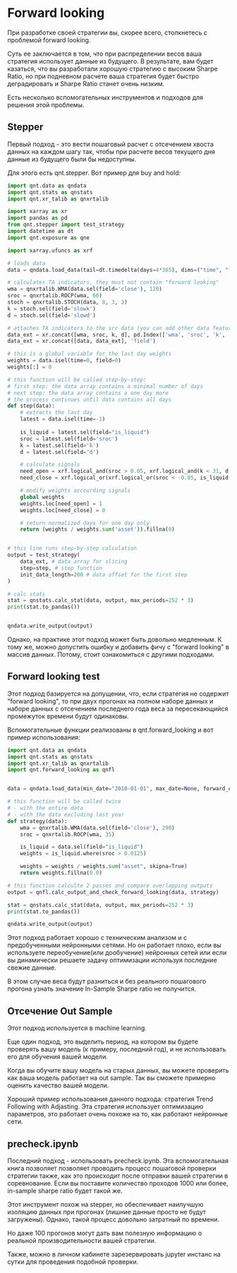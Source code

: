 # Forward looking 

При разработке своей стратегии вы, скорее всего, столкнетесь с проблемой forward looking.

Суть ее заключается в том, что при распределении весов ваша стратегия использует данные 
из будущего. В результате, вам будет казаться, что вы разработали хорошую стратегию с 
высоким Sharpe Ratio, но при подневном расчете ваша стратегия будет быстро деградировать
и Sharpe Ratio станет очень низким.

Есть несколько вспомогательных инструментов и подходов для решения этой проблемы.

## Stepper

Первый подход - это вести пошаговый расчет с отсечением хвоста данных на каждом шагу так, 
чтобы при расчете весов текущего дня данные из будущего были бы недоступны.

Для этого есть qnt.stepper. Вот пример для buy and hold:

```python
import qnt.data as qndata
import qnt.stats as qnstats
import qnt.xr_talib as qnxrtalib

import xarray as xr
import pandas as pd
from qnt.stepper import test_strategy
import datetime as dt
import qnt.exposure as qne

import xarray.ufuncs as xrf

# loads data
data = qndata.load_data(tail=dt.timedelta(days=4*365), dims=("time", "field", "asset"), forward_order=True)

# calculates TA indicators, they must not contain "forward looking"
wma = qnxrtalib.WMA(data.sel(field='close'), 120)
sroc = qnxrtalib.ROCP(wma, 60)
stoch = qnxrtalib.STOCH(data, 8, 3, 3)
k = stoch.sel(field='slowk')
d = stoch.sel(field='slowd')

# attaches TA indicators to the src data (you can add other data features)
data_ext = xr.concat([wma, sroc, k, d], pd.Index(['wma', 'sroc', 'k', 'd'], name='field'))
data_ext = xr.concat([data, data_ext], 'field')

# this is a global variable for the last day weights
weights = data.isel(time=0, field=0)
weights[:] = 0

# this function will be called step-by-step:
# first step: the data array contains a minimal number of days
# next step: the data array contains a one day more
# the process continues until data contains all days
def step(data):
    # extracts the last day
    latest = data.isel(time=-1)
    
    is_liquid = latest.sel(field="is_liquid")
    sroc = latest.sel(field='sroc')
    k = latest.sel(field='k')
    d = latest.sel(field='d')

    # calculate signals
    need_open = xrf.logical_and(sroc > 0.05, xrf.logical_and(k < 31, d < 31))
    need_close = xrf.logical_or(xrf.logical_or(sroc < -0.05, is_liquid == 0), xrf.logical_and(k > 92, d > 92))

    # modify weights accourding signals
    global weights
    weights.loc[need_open] = 1
    weights.loc[need_close] = 0

    # return normalized days for one day only
    return (weights / weights.sum('asset')).fillna(0)


# this line runs step-by-step calculation
output = test_strategy(
    data_ext, # data array for slicing
    step=step, # step function
    init_data_length=200 # data offset for the first step
)

# calc stats
stat = qnstats.calc_stat(data, output, max_periods=252 * 3)
print(stat.to_pandas())


qndata.write_output(output)
```

Однако, на практике этот подход может быть довольно медленным. 
К тому же, можно допустить ошибку и добавить фичу с "forward looking" в массив данных.
Потому, стоит ознакомиться с другими подходами.

## Forward looking test

Этот подход базируется на допущении, что, если стратегия не содержит "forward looking",
то при двух прогонах на полном наборе данных и наборе данных с отсечением последнего года
веса за пересекающийся промежуток времени будут одинаковы.

Вспомогательные функции реализованы в qnt.forward_looking и вот пример использования:

```python
import qnt.data as qndata
import qnt.stats as qnstats
import qnt.xr_talib as qnxrtalib
import qnt.forward_looking as qnfl


data = qndata.load_data(min_date="2010-01-01", max_date=None, forward_order=True, dims=("time", "field", "asset"))

# this function will be called twice
# - with the entire data
# - with the data excluding last year
def strategy(data):
    wma = qnxrtalib.WMA(data.sel(field='close'), 290)
    sroc = qnxrtalib.ROCP(wma, 35)

    is_liquid = data.sel(field="is_liquid")
    weights = is_liquid.where(sroc > 0.0125)

    weights = weights / weights.sum("asset", skipna=True)
    return weights.fillna(0.0)

# this function calculte 2 passes and compare overlapping outputs
output = qnfl.calc_output_and_check_forward_looking(data, strategy)

stat = qnstats.calc_stat(data, output, max_periods=252 * 3)
print(stat.to_pandas())

qndata.write_output(output)
```

Этот подход работает хорошо с техническим анализом и с предобученными нейронными сетями.
Но он работает плохо, если вы используете переобучение(или дообучение) нейронных сетей 
или если вы динамически решаете задачу оптимизации используя последние свежие данные.

В этом случае веса будут разниться и без реального пошагового прогона узнать 
значение In-Sample Sharpe ratio не получится.

## Отсечение Out Sample

Этот подход используется в machine learning.

Еще один подход, это выделить период, на котором вы будете проверять вашу модель 
(к примеру, последний год), и не использовать его для обучения вашей модели.

Когда вы обучите вашу модель на старых данных, вы можете проверить как ваша модель 
работает на out sample. Так вы сможете примерно оценить качество вашей модели.

Хороший пример использования данного подхода: стратегия Trend Following with Adjasting.
Эта стратегия использует оптимизацию параметров, это работает очень похоже на то,
как работают нейронные сети.

## precheck.ipynb

Последний подход - использовать precheck.ipynb. Эта вспомогательная книга позволяет 
позволяет проводить процесс пошаговой проверки стратегии также, как это происходит
после отправки вашей стратегии в соревнование.
Если вы поставите количество проходов 1000 или более, in-sample sharpe ratio будет такой же.

Этот инструмент похож на stepper, но обеспечивает наилучшую изоляцию данных при прогонах 
(лишние данные просто не будут загружены). Однако, такой процесс довольно затратный по времени.

Но даже 100 прогонов могут дать вам полезную информацию 
о реальной производительности вашей стратегии.

Также, можно в личном кабинете зарезервировать jupyter инстанс на сутки для проведения 
подобной проверки.

